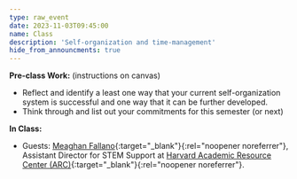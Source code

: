 ```yaml
---
type: raw_event
date: 2023-11-03T09:45:00
name: Class
description: 'Self-organization and time-management'
hide_from_announcments: true
---
```


**Pre-class Work:** (instructions on canvas)
* Reflect and identify a least one way that your current self-organization system is successful and one way that it can be further developed.
* Think through and list out your commitments for this semester (or next)


**In Class:**
* Guests: [Meaghan Fallano](https://academicresourcecenter.harvard.edu/people/meaghan-fallano){:target="_blank"}{:rel="noopener noreferrer"}, Assistant Director for STEM Support at [Harvard Academic Resource Center (ARC)](https://academicresourcecenter.harvard.edu/){:target="_blank"}{:rel="noopener noreferrer"}.





